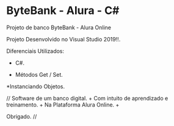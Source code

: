 # ByteBank - Alura - C#
 Projeto de banco ByteBank - Alura Online

Projeto Desenvolvido no Visual Studio 2019!!.

Diferenciais Utilizados:

* C#.

* Métodos Get / Set.

*Instanciando Objetos.


// Software de um banco digital.
+
Com intuito de aprendizado e treinamento.
+
Na Plataforma Alura Online.
+

Obrigado. //